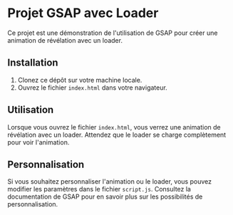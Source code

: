 # Projet GSAP avec Loader

Ce projet est une démonstration de l'utilisation de GSAP pour créer une animation de révélation avec un loader.

## Installation

1. Clonez ce dépôt sur votre machine locale.
2. Ouvrez le fichier `index.html` dans votre navigateur.

## Utilisation

Lorsque vous ouvrez le fichier `index.html`, vous verrez une animation de révélation avec un loader. Attendez que le loader se charge complètement pour voir l'animation.

## Personnalisation

Si vous souhaitez personnaliser l'animation ou le loader, vous pouvez modifier les paramètres dans le fichier `script.js`. Consultez la documentation de GSAP pour en savoir plus sur les possibilités de personnalisation.
